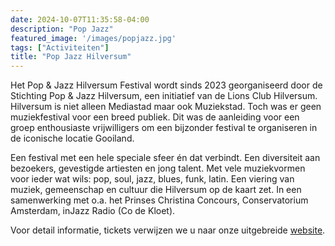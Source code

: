 ```yaml
---
date: 2024-10-07T11:35:58-04:00
description: "Pop Jazz"
featured_image: '/images/popjazz.jpg'
tags: ["Activiteiten"]
title: "Pop Jazz Hilversum"
---
```

Het Pop & Jazz Hilversum Festival wordt sinds 2023 georganiseerd door de Stichting Pop & Jazz Hilversum, een initiatief van de Lions Club Hilversum.
Hilversum is niet alleen Mediastad maar ook Muziekstad. Toch was er geen muziekfestival voor een breed publiek. Dit was de aanleiding voor een groep enthousiaste vrijwilligers om een bijzonder festival te organiseren in de iconische locatie Gooiland. 

Een festival met een hele speciale sfeer én dat verbindt. Een diversiteit aan bezoekers, gevestigde artiesten en jong talent. Met vele muziekvormen voor ieder wat wils: pop, soul, jazz, blues, funk, latin. Een viering van muziek, gemeenschap en cultuur die Hilversum op de kaart zet. In een samenwerking met o.a. het Prinses Christina Concours, Conservatorium Amsterdam, inJazz Radio (Co de Kloet).

Voor detail informatie, tickets verwijzen we u naar onze uitgebreide [website](https://popjazzhilversum.nl). 

